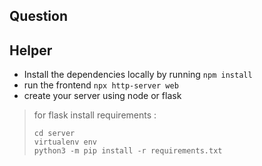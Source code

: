 ## Question 

## Helper

* Install the dependencies locally by running `npm install`
* run the frontend `npx http-server web`
* create your server using node or flask 

> for flask
> install requirements : 
> ```
> cd server
> virtualenv env
> python3 -m pip install -r requirements.txt
> ``` 